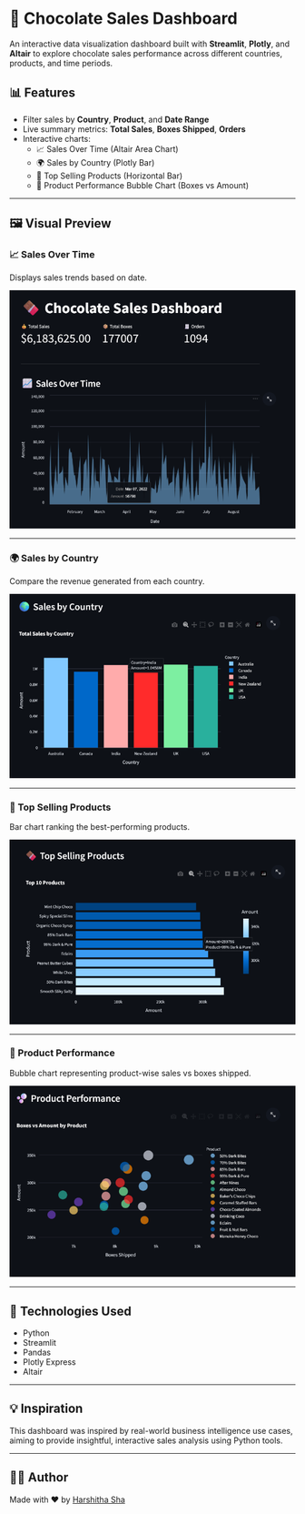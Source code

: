 # 🍫 Chocolate Sales Dashboard

An interactive data visualization dashboard built with **Streamlit**, **Plotly**, and **Altair** to explore chocolate sales performance across different countries, products, and time periods.

## 📊 Features

- Filter sales by **Country**, **Product**, and **Date Range**
- Live summary metrics: **Total Sales**, **Boxes Shipped**, **Orders**
- Interactive charts:
  - 📈 Sales Over Time (Altair Area Chart)
  - 🌍 Sales by Country (Plotly Bar)
  - 🍫 Top Selling Products (Horizontal Bar)
  - 🫧 Product Performance Bubble Chart (Boxes vs Amount)

---

## 🖼️ Visual Preview

### 📈 Sales Over Time

Displays sales trends based on date.

![Sales Over Time](Images/sales_over_time.png)

---

### 🌍 Sales by Country

Compare the revenue generated from each country.

![Sales by Country](Images/sales_by_country.png)

---

### 🍫 Top Selling Products

Bar chart ranking the best-performing products.

![Top Products](Images/top_products.png)

---

### 🫧 Product Performance

Bubble chart representing product-wise sales vs boxes shipped.

![Product Performance](Images/product_performance.png)

---

## 🚀 Technologies Used

- Python
- Streamlit
- Pandas
- Plotly Express
- Altair

---

## 💡 Inspiration

This dashboard was inspired by real-world business intelligence use cases, aiming to provide insightful, interactive sales analysis using Python tools.

---


## 🙋‍♀️ Author

Made with ❤️ by [Harshitha Sha](https://github.com/zanks08)

